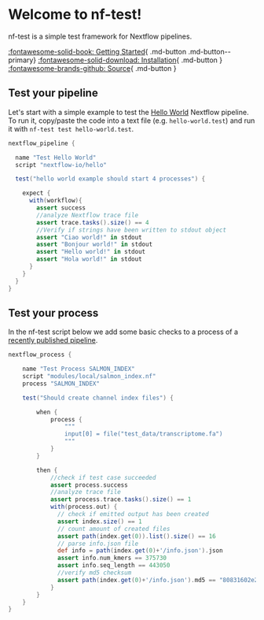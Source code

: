 # Welcome to nf-test!

nf-test is a simple test framework for Nextflow pipelines.


[:fontawesome-solid-book: Getting Started](getting-started.md){ .md-button .md-button--primary} [:fontawesome-solid-download: Installation](installation.md){ .md-button } [:fontawesome-brands-github: Source](https://github.com/askimed/nf-test){ .md-button }

## Test your pipeline
Let's start with a simple example to test the [Hello World](https://github.com/nextflow-io/hello) Nextflow pipeline. To run it, copy/paste the code into a text file (e.g. `hello-world.test`) and run it with `nf-test test hello-world.test`.

```Groovy
nextflow_pipeline {

  name "Test Hello World"
  script "nextflow-io/hello"

  test("hello world example should start 4 processes") {

    expect {
      with(workflow){
        assert success
        //analyze Nextflow trace file
        assert trace.tasks().size() == 4
        //Verify if strings have been written to stdout object
        assert "Ciao world!" in stdout
        assert "Bonjour world!" in stdout
        assert "Hello world!" in stdout
        assert "Hola world!" in stdout
      }
    }
  }
}
```
## Test your process
In the nf-test script below we add some basic checks to a process of a [recently published pipeline](https://github.com/GoekeLab/bioinformatics-workflows/tree/master/nextflow).

```Groovy
nextflow_process {

    name "Test Process SALMON_INDEX"
    script "modules/local/salmon_index.nf"
    process "SALMON_INDEX"

    test("Should create channel index files") {

        when {
            process {
                """
                input[0] = file("test_data/transcriptome.fa")
                """
            }
        }

        then {
            //check if test case succeeded
            assert process.success
            //analyze trace file
            assert process.trace.tasks().size() == 1
            with(process.out) {
              // check if emitted output has been created
              assert index.size() == 1
              // count amount of created files
              assert path(index.get(0)).list().size() == 16
              // parse info.json file
              def info = path(index.get(0)+'/info.json').json
              assert info.num_kmers == 375730
              assert info.seq_length == 443050
              //verify md5 checksum
              assert path(index.get(0)+'/info.json').md5 == "80831602e2ac825e3e63ba9df5d23505"
            }
        }
    }
}

```
